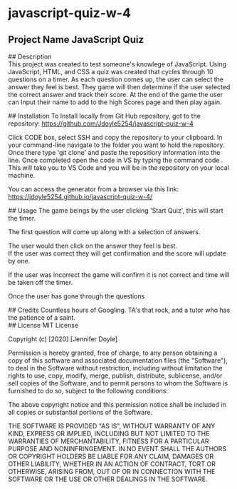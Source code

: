 # javascript-quiz-w-4
## Project Name JavaScript Quiz

## Description    
This project was created to test someone's knowlege of JavaScript.  Using JavaScript, HTML, and CSS a quiz was created that cycles through 10 questions on a timer.   As each question comes up, the user can select the answer they feel is best.   They game will then determine if the user selected the correct answer and track their score.   At the end of the game the user can Input their name to add to the high Scores page and then play again.  


## Installation
To Install locally from Git Hub repository, got to the repository: https://github.com/Jdoyle5254/javascript-quiz-w-4 

 Click CODE box, select SSH and copy the repository to your clipboard. In your command-line navigate to the folder you want to hold the repository. Once there type 'git clone' and paste the repositiory information into the line. Once completed open the code in VS by typing the command code . This will take you to VS Code and you will be in the repository on your local machine.  

  You can access the generator from a browser via this link:  https://jdoyle5254.github.io/javascript-quiz-w-4/

## Usage
The game beings by the user clicking 'Start Quiz', this will start the timer.  

The first question will come up along with a selection of answers. 

The user would then click on the answer they feel is best.   
If the user was correct they will get confirmation and the score will update by one.  


If the user was incorrect the game will confirm it is not correct and time will be 
taken off the timer.  


Once the user has gone through the questions


## Credits
Countless hours of Googling.   TA's that rock, and a tutor who has the patience of a saint.   
## License
MIT License

Copyright (c) [2020] [Jennifer Doyle]

Permission is hereby granted, free of charge, to any person obtaining a copy of this software and associated documentation files (the "Software"), to deal in the Software without restriction, including without limitation the rights to use, copy, modify, merge, publish, distribute, sublicense, and/or sell copies of the Software, and to permit persons to whom the Software is furnished to do so, subject to the following conditions:

The above copyright notice and this permission notice shall be included in all copies or substantial portions of the Software.

THE SOFTWARE IS PROVIDED "AS IS", WITHOUT WARRANTY OF ANY KIND, EXPRESS OR IMPLIED, INCLUDING BUT NOT LIMITED TO THE WARRANTIES OF MERCHANTABILITY, FITNESS FOR A PARTICULAR PURPOSE AND NONINFRINGEMENT. IN NO EVENT SHALL THE AUTHORS OR COPYRIGHT HOLDERS BE LIABLE FOR ANY CLAIM, DAMAGES OR OTHER LIABILITY, WHETHER IN AN ACTION OF CONTRACT, TORT OR OTHERWISE, ARISING FROM, OUT OF OR IN CONNECTION WITH THE SOFTWARE OR THE USE OR OTHER DEALINGS IN THE SOFTWARE.
 
